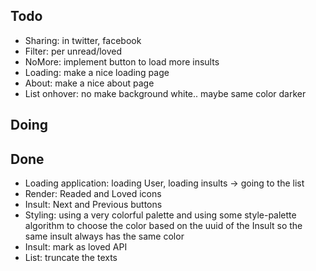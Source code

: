 ## Todo
- Sharing: in twitter, facebook
- Filter: per unread/loved
- NoMore: implement button to load more insults
- Loading: make a nice loading page
- About: make a nice about page
- List onhover: no make background white.. maybe same color darker

## Doing


## Done
- Loading application: loading User, loading insults -> going to the list
- Render: Readed and Loved icons
- Insult: Next and Previous buttons
- Styling: using a very colorful palette and using some style-palette algorithm to choose the color based on the uuid of the Insult so the same insult always has the same color
- Insult: mark as loved API
- List: truncate the texts



